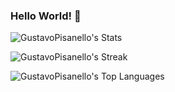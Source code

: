### Hello World! 👋
![GustavoPisanello's Stats](https://github-readme-stats.vercel.app/api?username=GustavoPisanello&theme=vue-dark&show_icons=true&hide_border=true&count_private=true)

![GustavoPisanello's Streak](https://github-readme-streak-stats.herokuapp.com/?user=GustavoPisanello&theme=vue-dark&hide_border=true)

![GustavoPisanello's Top Languages](https://github-readme-stats.vercel.app/api/top-langs/?username=GustavoPisanello&theme=vue-dark&show_icons=true&hide_border=true&layout=compact)

<!--
**GustavoPisanello/GustavoPisanello** is a ✨ _special_ ✨ repository because its `README.md` (this file) appears on your GitHub profile.

Here are some ideas to get you started:

- 🔭 I’m currently working on ...
- 🌱 I’m currently learning ...
- 👯 I’m looking to collaborate on ...
- 🤔 I’m looking for help with ...
- 💬 Ask me about ...
- 📫 How to reach me: ...
- 😄 Pronouns: ...
- ⚡ Fun fact: ...
-->
